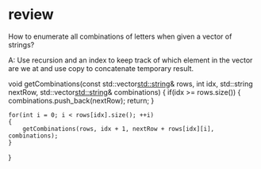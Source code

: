 review
======
How to enumerate all combinations of letters when given a vector of strings?

A: Use recursion and an index to keep track of which element in the vector are we at and use copy to concatenate temporary result.

void getCombinations(const std::vector<std::string>& rows,
                         int idx,
                         std::string nextRow,
                         std::vector<std::string>& combinations)
{
    if(idx >= rows.size())
    {
        combinations.push_back(nextRow);
        return;
    }

    for(int i = 0; i < rows[idx].size(); ++i)
    {
        getCombinations(rows, idx + 1, nextRow + rows[idx][i], combinations);
    }
} 

